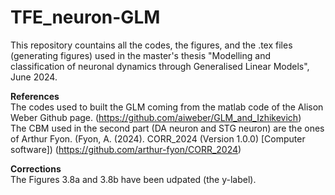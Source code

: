 # TFE_neuron-GLM
This repository countains all the codes, the figures, and the .tex files (generating figures) used in the master's thesis "Modelling and classification of neuronal dynamics through Generalised Linear Models", June 2024.

**References** <br>
The codes used to built the GLM coming from the matlab code of the Alison Weber Github page. (https://github.com/aiweber/GLM_and_Izhikevich) <br>
The CBM used in the second part (DA neuron and STG neuron) are the ones of Arthur Fyon. (Fyon, A. (2024). CORR_2024 (Version 1.0.0) [Computer software]) (https://github.com/arthur-fyon/CORR_2024) <br>

**Corrections** <br>
The Figures 3.8a and 3.8b have been udpated (the y-label).

